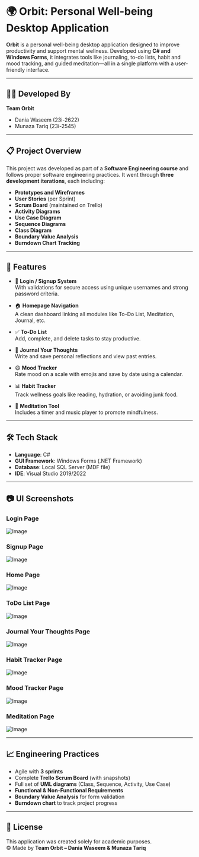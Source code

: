 # 🌍 Orbit: Personal Well-being Desktop Application

**Orbit** is a personal well-being desktop application designed to improve productivity and support mental wellness. Developed using **C# and Windows Forms**, it integrates tools like journaling, to-do lists, habit and mood tracking, and guided meditation—all in a single platform with a user-friendly interface.

---

## 👩‍💻 Developed By

**Team Orbit**  
- Dania Waseem (23i-2622)  
- Munaza Tariq (23i-2545)

---

## 📋 Project Overview

This project was developed as part of a **Software Engineering course** and follows proper software engineering practices. It went through **three development iterations**, each including:

- **Prototypes and Wireframes**
- **User Stories** (per Sprint)
- **Scrum Board** (maintained on Trello)
- **Activity Diagrams**
- **Use Case Diagram**
- **Sequence Diagrams**
- **Class Diagram**
- **Boundary Value Analysis**
- **Burndown Chart Tracking**

---

## 🔑 Features

- 🔐 **Login / Signup System**  
  With validations for secure access using unique usernames and strong password criteria.

- 🏠 **Homepage Navigation**  
  A clean dashboard linking all modules like To-Do List, Meditation, Journal, etc.

- ✅ **To-Do List**  
  Add, complete, and delete tasks to stay productive.

- 📓 **Journal Your Thoughts**  
  Write and save personal reflections and view past entries.

- 😄 **Mood Tracker**  
  Rate mood on a scale with emojis and save by date using a calendar.

- 📊 **Habit Tracker**  
  Track wellness goals like reading, hydration, or avoiding junk food.

- 🧘 **Meditation Tool**  
  Includes a timer and music player to promote mindfulness.

---

## 🛠 Tech Stack

- **Language**: C#  
- **GUI Framework**: Windows Forms (.NET Framework)  
- **Database**: Local SQL Server (MDF file)  
- **IDE**: Visual Studio 2019/2022  

---

## 📷 UI Screenshots
### Login Page  
![Image](https://github.com/user-attachments/assets/11530017-d0f1-45d2-9433-680276441f35)
### Signup Page  
![Image](https://github.com/user-attachments/assets/32f3991b-b5d9-471a-84b1-eda6956dc133)
### Home Page  
![Image](https://github.com/user-attachments/assets/f7e604e0-a1a7-46dd-a429-2af79b0588f5)
### ToDo List Page  
![Image](https://github.com/user-attachments/assets/74888f43-64ef-4cbf-9a5f-4a4edc80a04d)
### Journal Your Thoughts Page  
![Image](https://github.com/user-attachments/assets/fbdcb9ad-ed1b-47db-b139-938d78cd0202)
### Habit Tracker Page  
![Image](https://github.com/user-attachments/assets/b1178cfd-5c31-4cc4-9005-3d0f329ab8da)
### Mood Tracker Page  
![Image](https://github.com/user-attachments/assets/506ad34d-0425-480c-920f-43f838fbc56e)
### Meditation Page
![Image](https://github.com/user-attachments/assets/2a1e4801-b13c-4e6a-9db2-a5ffb4b724ee)


---

## 📈 Engineering Practices

- Agile with **3 sprints**  
- Complete **Trello Scrum Board** (with snapshots)
- Full set of **UML diagrams** (Class, Sequence, Activity, Use Case)
- **Functional & Non-Functional Requirements**
- **Boundary Value Analysis** for form validation
- **Burndown chart** to track project progress

---

## 📄 License

This application was created solely for academic purposes.  
© Made by **Team Orbit – Dania Waseem & Munaza Tariq**
